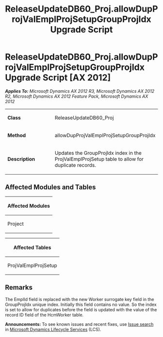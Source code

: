 ﻿---
title: ReleaseUpdateDB60_Proj.allowDupProjValEmplProjSetupGroupProjIdx Upgrade Script
TOCTitle: ReleaseUpdateDB60_Proj.allowDupProjValEmplProjSetupGroupProjIdx Upgrade Script
ms:assetid: cd6b216e-4f67-99b5-0625-7f2ebf65896f
ms:mtpsurl: https://msdn.microsoft.com/en-us/library/JJ719729(v=AX.60)
ms:contentKeyID: 49711295
ms.date: 05/18/2015
mtps_version: v=AX.60
---

# ReleaseUpdateDB60\_Proj.allowDupProjValEmplProjSetupGroupProjIdx Upgrade Script [AX 2012]


_**Applies To:** Microsoft Dynamics AX 2012 R3, Microsoft Dynamics AX 2012 R2, Microsoft Dynamics AX 2012 Feature Pack, Microsoft Dynamics AX 2012_

<table>
<colgroup>
<col style="width: 50%" />
<col style="width: 50%" />
</colgroup>
<tbody>
<tr class="odd">
<td><p><strong>Class</strong></p></td>
<td><p>ReleaseUpdateDB60_Proj</p></td>
</tr>
<tr class="even">
<td><p><strong>Method</strong></p></td>
<td><p>allowDupProjValEmplProjSetupGroupProjIdx</p></td>
</tr>
<tr class="odd">
<td><p><strong>Description</strong></p></td>
<td><p>Updates the GroupProjIdx index in the ProjValEmplProjSetup table to allow for duplicate records.</p></td>
</tr>
</tbody>
</table>


## Affected Modules and Tables

<table>
<colgroup>
<col style="width: 100%" />
</colgroup>
<thead>
<tr class="header">
<th><p>Affected Modules</p></th>
</tr>
</thead>
<tbody>
<tr class="odd">
<td><p>Project</p></td>
</tr>
</tbody>
</table>


<table>
<colgroup>
<col style="width: 100%" />
</colgroup>
<thead>
<tr class="header">
<th><p>Affected Tables</p></th>
</tr>
</thead>
<tbody>
<tr class="odd">
<td><p>ProjValEmplProjSetup</p></td>
</tr>
</tbody>
</table>


## Remarks

The EmplId field is replaced with the new Worker surrogate key field in the GroupProjIdx unique index. Initially this field contains no value. So the index is set to allow for duplicates before the field is updated with the value of the record ID field of the HcmWorker table.

  
**Announcements:** To see known issues and recent fixes, use [Issue search](http://go.microsoft.com/fwlink/?linkid=389258) in [Microsoft Dynamics Lifecycle Services](http://go.microsoft.com/fwlink/?linkid=306505) (LCS).

